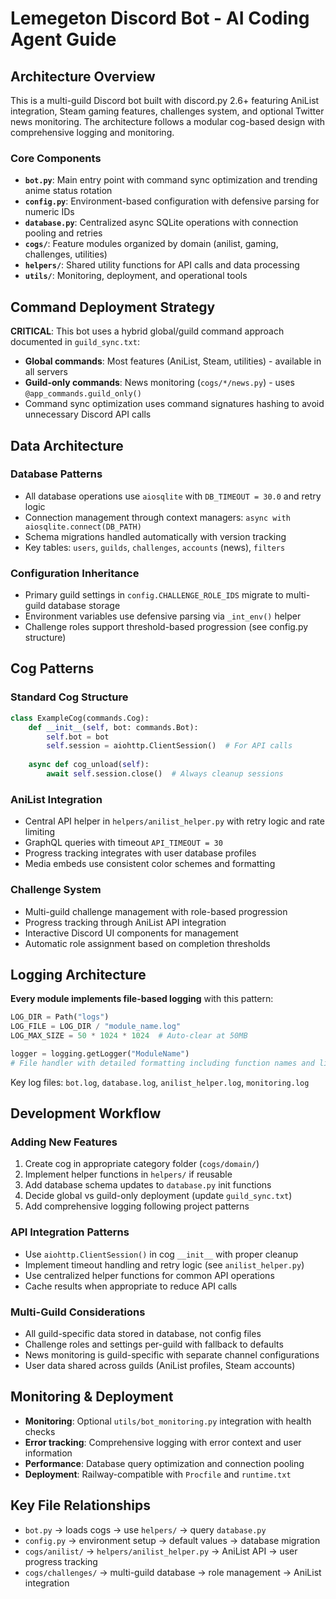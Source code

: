 # Lemegeton Discord Bot - AI Coding Agent Guide

## Architecture Overview

This is a multi-guild Discord bot built with discord.py 2.6+ featuring AniList integration, Steam gaming features, challenges system, and optional Twitter news monitoring. The architecture follows a modular cog-based design with comprehensive logging and monitoring.

### Core Components
- **`bot.py`**: Main entry point with command sync optimization and trending anime status rotation
- **`config.py`**: Environment-based configuration with defensive parsing for numeric IDs
- **`database.py`**: Centralized async SQLite operations with connection pooling and retries
- **`cogs/`**: Feature modules organized by domain (anilist, gaming, challenges, utilities)
- **`helpers/`**: Shared utility functions for API calls and data processing
- **`utils/`**: Monitoring, deployment, and operational tools

## Command Deployment Strategy

**CRITICAL**: This bot uses a hybrid global/guild command approach documented in `guild_sync.txt`:
- **Global commands**: Most features (AniList, Steam, utilities) - available in all servers
- **Guild-only commands**: News monitoring (`cogs/*/news.py`) - uses `@app_commands.guild_only()`
- Command sync optimization uses command signatures hashing to avoid unnecessary Discord API calls

## Data Architecture

### Database Patterns
- All database operations use `aiosqlite` with `DB_TIMEOUT = 30.0` and retry logic
- Connection management through context managers: `async with aiosqlite.connect(DB_PATH)`
- Schema migrations handled automatically with version tracking
- Key tables: `users`, `guilds`, `challenges`, `accounts` (news), `filters`

### Configuration Inheritance
- Primary guild settings in `config.CHALLENGE_ROLE_IDS` migrate to multi-guild database storage
- Environment variables use defensive parsing via `_int_env()` helper
- Challenge roles support threshold-based progression (see config.py structure)

## Cog Patterns

### Standard Cog Structure
```python
class ExampleCog(commands.Cog):
    def __init__(self, bot: commands.Bot):
        self.bot = bot
        self.session = aiohttp.ClientSession()  # For API calls
        
    async def cog_unload(self):
        await self.session.close()  # Always cleanup sessions
```

### AniList Integration
- Central API helper in `helpers/anilist_helper.py` with retry logic and rate limiting
- GraphQL queries with timeout `API_TIMEOUT = 30`
- Progress tracking integrates with user database profiles
- Media embeds use consistent color schemes and formatting

### Challenge System
- Multi-guild challenge management with role-based progression
- Progress tracking through AniList API integration
- Interactive Discord UI components for management
- Automatic role assignment based on completion thresholds

## Logging Architecture

**Every module implements file-based logging** with this pattern:
```python
LOG_DIR = Path("logs")
LOG_FILE = LOG_DIR / "module_name.log"
LOG_MAX_SIZE = 50 * 1024 * 1024  # Auto-clear at 50MB

logger = logging.getLogger("ModuleName")
# File handler with detailed formatting including function names and line numbers
```

Key log files: `bot.log`, `database.log`, `anilist_helper.log`, `monitoring.log`

## Development Workflow

### Adding New Features
1. Create cog in appropriate category folder (`cogs/domain/`)
2. Implement helper functions in `helpers/` if reusable
3. Add database schema updates to `database.py` init functions
4. Decide global vs guild-only deployment (update `guild_sync.txt`)
5. Add comprehensive logging following project patterns

### API Integration Patterns
- Use `aiohttp.ClientSession()` in cog `__init__` with proper cleanup
- Implement timeout handling and retry logic (see `anilist_helper.py`)
- Use centralized helper functions for common API operations
- Cache results when appropriate to reduce API calls

### Multi-Guild Considerations
- All guild-specific data stored in database, not config files
- Challenge roles and settings per-guild with fallback to defaults
- News monitoring is guild-specific with separate channel configurations
- User data shared across guilds (AniList profiles, Steam accounts)

## Monitoring & Deployment

- **Monitoring**: Optional `utils/bot_monitoring.py` integration with health checks
- **Error tracking**: Comprehensive logging with error context and user information
- **Performance**: Database query optimization and connection pooling
- **Deployment**: Railway-compatible with `Procfile` and `runtime.txt`

## Key File Relationships

- `bot.py` → loads cogs → use `helpers/` → query `database.py`
- `config.py` → environment setup → default values → database migration
- `cogs/anilist/` → `helpers/anilist_helper.py` → AniList API → user progress tracking
- `cogs/challenges/` → multi-guild database → role management → AniList integration